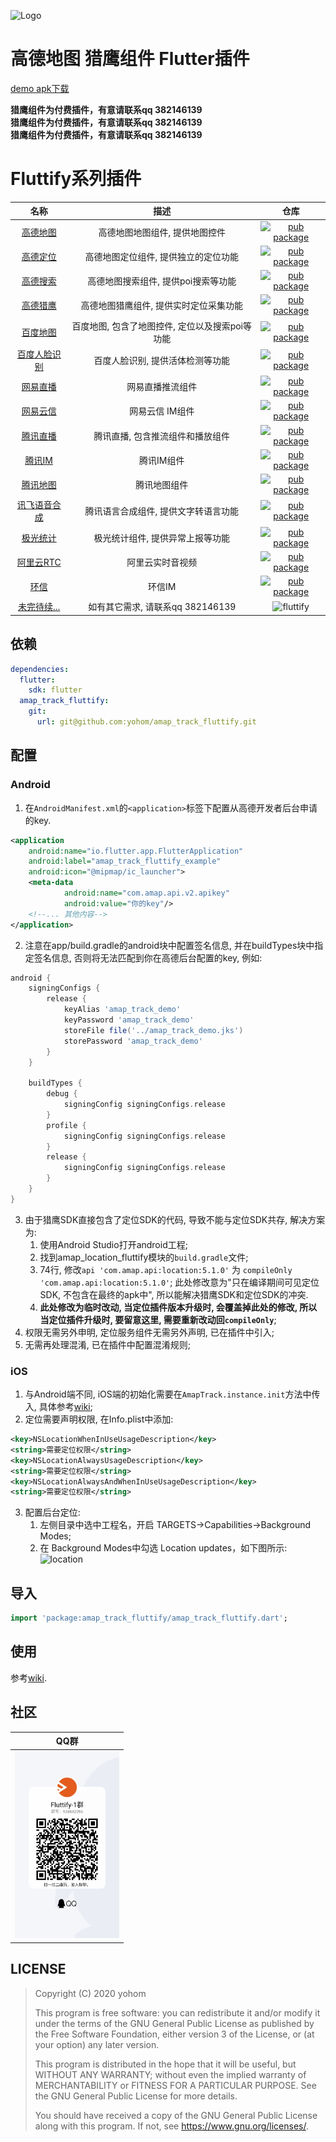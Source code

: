 ![Logo](https://github.com/fluttify-project/fluttify-core-example/blob/develop/other/Logo-Landscape.png?raw=true)

# 高德地图 猎鹰组件 Flutter插件

[demo apk下载](https://github.com/fluttify-project/fluttify-project/raw/master/resources/amap_track_fluttify/%E7%8C%8E%E9%B9%B0-2020-09-14.apk)

**猎鹰组件为付费插件，有意请联系qq 382146139**<br/>
**猎鹰组件为付费插件，有意请联系qq 382146139**<br/>
**猎鹰组件为付费插件，有意请联系qq 382146139**<br/>

# Fluttify系列插件
|  名称  | 描述 | 仓库 |
|:-----:|:-----:|:-----:|
| [高德地图](https://github.com/fluttify-project/amap_map_fluttify)  |  高德地图地图组件, 提供地图控件 | [![pub package](https://img.shields.io/pub/v/amap_map_fluttify.svg)](https://pub.Flutter-io.cn/packages/amap_map_fluttify) |
| [高德定位](https://github.com/fluttify-project/amap_location_fluttify)  |  高德地图定位组件, 提供独立的定位功能 | [![pub package](https://img.shields.io/pub/v/amap_location_fluttify.svg)](https://pub.Flutter-io.cn/packages/amap_location_fluttify) |
| [高德搜索](https://github.com/fluttify-project/amap_search_fluttify)  |  高德地图搜索组件, 提供poi搜索等功能 | [![pub package](https://img.shields.io/pub/v/amap_search_fluttify.svg)](https://pub.Flutter-io.cn/packages/amap_search_fluttify) |
| [高德猎鹰](https://github.com/fluttify-project/amap_track_fluttify)  |  高德地图猎鹰组件, 提供实时定位采集功能 | [![pub package](https://img.shields.io/pub/v/amap_track_fluttify.svg)](https://pub.Flutter-io.cn/packages/amap_track_fluttify) |
| [百度地图](https://github.com/fluttify-project/bmap_map_fluttify)  |  百度地图, 包含了地图控件, 定位以及搜索poi等功能 | [![pub package](https://img.shields.io/pub/v/bmap_map_fluttify.svg)](https://pub.Flutter-io.cn/packages/bmap_map_fluttify) |
| [百度人脸识别](https://github.com/fluttify-project/baidu_face_flutter)  |  百度人脸识别, 提供活体检测等功能 | [![pub package](https://img.shields.io/pub/v/baidu_face_flutter.svg)](https://pub.Flutter-io.cn/packages/baidu_face_flutter) |
| [网易直播](https://github.com/fluttify-project/netease_live_fluttify)  |  网易直播推流组件 | [![pub package](https://img.shields.io/pub/v/netease_live_fluttify.svg)](https://pub.Flutter-io.cn/packages/netease_live_fluttify) |
| [网易云信](https://github.com/fluttify-project/nim_fluttify)  |  网易云信 IM组件 | [![pub package](https://img.shields.io/pub/v/nim_fluttify.svg)](https://pub.Flutter-io.cn/packages/nim_fluttify) |
| [腾讯直播](https://github.com/fluttify-project/tencent_live_fluttify)  |  腾讯直播, 包含推流组件和播放组件 | [![pub package](https://img.shields.io/pub/v/tencent_live_fluttify.svg)](https://pub.Flutter-io.cn/packages/tencent_live_fluttify) |
| [腾讯IM](https://github.com/fluttify-project/tim_fluttify)  |  腾讯IM组件 | [![pub package](https://img.shields.io/pub/v/tim_fluttify.svg)](https://pub.Flutter-io.cn/packages/tim_fluttify) |
| [腾讯地图](https://github.com/fluttify-project/tmap_map_fluttify)  |  腾讯地图组件 | [![pub package](https://img.shields.io/pub/v/tmap_map_fluttify.svg)](https://pub.Flutter-io.cn/packages/tmap_map_fluttify) |
| [讯飞语音合成](https://github.com/fluttify-project/xftts_fluttify)  |  腾讯语言合成组件, 提供文字转语言功能 | [![pub package](https://img.shields.io/pub/v/xftts_fluttify.svg)](https://pub.flutter-io.cn/packages/xftts_fluttify) |
| [极光统计](https://github.com/fluttify-project/janalytics_fluttify)  |  极光统计组件, 提供异常上报等功能 | [![pub package](https://img.shields.io/pub/v/janalytics_fluttify.svg)](https://pub.flutter-io.cn/packages/janalytics_fluttify) |
| [阿里云RTC](https://github.com/fluttify-project/ali_rtc_fluttify)  |  阿里云实时音视频 | [![pub package](https://img.shields.io/pub/v/ali_rtc_fluttify.svg)](https://pub.flutter-io.cn/packages/ali_rtc_fluttify) |
| [环信](https://github.com/fluttify-project/easemob_im_fluttify)  |  环信IM | [![pub package](https://img.shields.io/pub/v/easemob_im_fluttify.svg)](https://pub.flutter-io.cn/packages/easemob_im_fluttify) |
| [未完待续...](https://github.com/fluttify-project)  |  如有其它需求, 请联系qq 382146139 | ![fluttify](https://img.shields.io/badge/fluttify-welcom-green) |

## 依赖
```yaml
dependencies:
  flutter:
    sdk: flutter
  amap_track_fluttify: 
    git:
      url: git@github.com:yohom/amap_track_fluttify.git
```

## 配置
### Android
1. 在`AndroidManifest.xml`的`<application>`标签下配置从高德开发者后台申请的key.
```xml
<application
    android:name="io.flutter.app.FlutterApplication"
    android:label="amap_track_fluttify_example"
    android:icon="@mipmap/ic_launcher">
    <meta-data
            android:name="com.amap.api.v2.apikey"
            android:value="你的key"/>
    <!--... 其他内容-->
</application>
```
2. 注意在app/build.gradle的android块中配置签名信息, 并在buildTypes块中指定签名信息, 否则将无法匹配到你在高德后台配置的key, 例如:
```groovy
android {
    signingConfigs {
        release {
            keyAlias 'amap_track_demo'
            keyPassword 'amap_track_demo'
            storeFile file('../amap_track_demo.jks')
            storePassword 'amap_track_demo'
        }
    }

    buildTypes {
        debug {
            signingConfig signingConfigs.release
        }
        profile {
            signingConfig signingConfigs.release
        }
        release {
            signingConfig signingConfigs.release
        }
    }
}
```
3. 由于猎鹰SDK直接包含了定位SDK的代码, 导致不能与定位SDK共存, 解决方案为:
    1. 使用Android Studio打开android工程;
    2. 找到amap_location_fluttify模块的`build.gradle`文件;
    3. 74行, 修改`api 'com.amap.api:location:5.1.0'` 为 `compileOnly 'com.amap.api:location:5.1.0'`; 此处修改意为"只在编译期间可见定位SDK, 不包含在最终的apk中", 所以能解决猎鹰SDK和定位SDK的冲突.
    4. **此处修改为临时改动, 当定位插件版本升级时, 会覆盖掉此处的修改, 所以当定位插件升级时, 要留意这里, 需要重新改动回`compileOnly`**;
4. 权限无需另外申明, 定位服务组件无需另外声明, 已在插件中引入;
5. 无需再处理混淆, 已在插件中配置混淆规则;

### iOS
1. 与Android端不同, iOS端的初始化需要在`AmapTrack.instance.init`方法中传入, 具体参考[wiki](https://github.com/fluttify-project/amap_track_fluttify/wiki);
2. 定位需要声明权限, 在Info.plist中添加:
```xml
<key>NSLocationWhenInUseUsageDescription</key>
<string>需要定位权限</string>
<key>NSLocationAlwaysUsageDescription</key>
<string>需要定位权限</string>
<key>NSLocationAlwaysAndWhenInUseUsageDescription</key>
<string>需要定位权限</string>
```
3. 配置后台定位:
    1. 左侧目录中选中工程名，开启 TARGETS->Capabilities->Background Modes;
    2. 在 Background Modes中勾选 Location updates，如下图所示: ![location](https://a.amap.com/lbs/static/img/backgroundlocation.png)

## 导入
```dart
import 'package:amap_track_fluttify/amap_track_fluttify.dart';
```

## 使用
参考[wiki](https://github.com/fluttify-project/amap_track_fluttify/wiki).

## 社区
| QQ群 |
| :----------: |
| <img src="https://github.com/fluttify-project/fluttify-project/blob/master/resources/1593774713224_temp_qrcode_share_9993.png?raw=true" height="300"> | 

## LICENSE
> Copyright (C) 2020 yohom
> 
> This program is free software: you can redistribute it and/or modify
> it under the terms of the GNU General Public License as published by
> the Free Software Foundation, either version 3 of the License, or
> (at your option) any later version.
> 
> This program is distributed in the hope that it will be useful,
> but WITHOUT ANY WARRANTY; without even the implied warranty of
> MERCHANTABILITY or FITNESS FOR A PARTICULAR PURPOSE.  See the
> GNU General Public License for more details.
> 
> You should have received a copy of the GNU General Public License
> along with this program.  If not, see <https://www.gnu.org/licenses/>.
 
